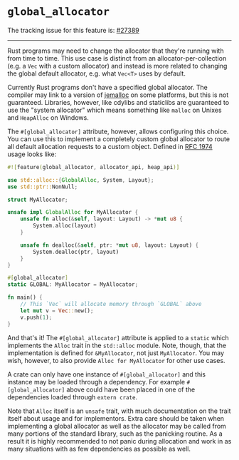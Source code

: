 # `global_allocator`

The tracking issue for this feature is: [#27389]

[#27389]: https://github.com/rust-lang/rust/issues/27389

------------------------

Rust programs may need to change the allocator that they're running with from
time to time. This use case is distinct from an allocator-per-collection (e.g. a
`Vec` with a custom allocator) and instead is more related to changing the
global default allocator, e.g. what `Vec<T>` uses by default.

Currently Rust programs don't have a specified global allocator. The compiler
may link to a version of [jemalloc] on some platforms, but this is not
guaranteed. Libraries, however, like cdylibs and staticlibs are guaranteed
to use the "system allocator" which means something like `malloc` on Unixes and
`HeapAlloc` on Windows.

[jemalloc]: https://github.com/jemalloc/jemalloc

The `#[global_allocator]` attribute, however, allows configuring this choice.
You can use this to implement a completely custom global allocator to route all
default allocation requests to a custom object. Defined in [RFC 1974] usage
looks like:

[RFC 1974]: https://github.com/rust-lang/rfcs/pull/1974

```rust
#![feature(global_allocator, allocator_api, heap_api)]

use std::alloc::{GlobalAlloc, System, Layout};
use std::ptr::NonNull;

struct MyAllocator;

unsafe impl GlobalAlloc for MyAllocator {
    unsafe fn alloc(&self, layout: Layout) -> *mut u8 {
        System.alloc(layout)
    }

    unsafe fn dealloc(&self, ptr: *mut u8, layout: Layout) {
        System.dealloc(ptr, layout)
    }
}

#[global_allocator]
static GLOBAL: MyAllocator = MyAllocator;

fn main() {
    // This `Vec` will allocate memory through `GLOBAL` above
    let mut v = Vec::new();
    v.push(1);
}
```

And that's it! The `#[global_allocator]` attribute is applied to a `static`
which implements the `Alloc` trait in the `std::alloc` module. Note, though,
that the implementation is defined for `&MyAllocator`, not just `MyAllocator`.
You may wish, however, to also provide `Alloc for MyAllocator` for other use
cases.

A crate can only have one instance of `#[global_allocator]` and this instance
may be loaded through a dependency. For example `#[global_allocator]` above
could have been placed in one of the dependencies loaded through `extern crate`.

Note that `Alloc` itself is an `unsafe` trait, with much documentation on the
trait itself about usage and for implementors. Extra care should be taken when
implementing a global allocator as well as the allocator may be called from many
portions of the standard library, such as the panicking routine. As a result it
is highly recommended to not panic during allocation and work in as many
situations with as few dependencies as possible as well.
